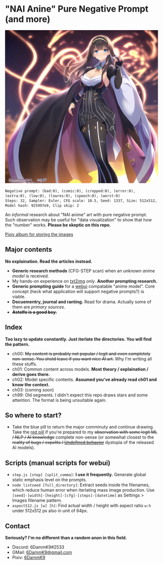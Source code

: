 # "NAI Anine" Pure Negative Prompt (and more) #

![cover.png](cover.png)

```
Negative prompt: (bad:0), (comic:0), (cropped:0), (error:0), (extra:0), (low:0), (lowres:0), (speech:0), (worst:0)
Steps: 32, Sampler: Euler, CFG scale: 10.5, Seed: 1337, Size: 512x512, Model hash: 925997e9, Clip skip: 2
```

An *informal* research about "NAI anime" art with pure negative prompt. Such observation may be useful for "data visualization" to show that how the "number" works. **Please be skeptic on this repo.**

[Pixiv album for storing the images](https://www.pixiv.net/en/tags/PureNegativePrompt/artworks)

## Major contents ##
**No explaination. Read the articles instead.**
- **Generic research methods** (CFG-STEP scan) when an *unknown anime model* is received.
- My hands-on experience on [txt2img](https://en.wikipedia.org/wiki/Text-to-image_model) *only*. **Another prompting research.**
- **Generic prompting guide** for a [webui](https://github.com/AUTOMATIC1111/stable-diffusion-webui) compatable "anime model". Core concept (heck what application will support negative prompts?) is viable.
- **Docuementry, journal and ranting.** Read for drama. Actually some of them are *primary sources*. 
- ~~**Astolfo is a good boy.**~~

## Index ##
**Too lazy to update constantly. Just iterlate the directories. You will find the pattern.**
- ch00: ~~My content is probably not popular / legit and even completely non-sense. You shold leave if you want nice AI art.~~ Why I'm writing all these stuffs.
- ch01: Common content across models. **Most theory / explaination / derive goes there.**
- ch02: Model specific contents. **Assumed you've already read ch01 and know the context.**
- ch03: (coming soon)
- ch99: Old segments. I didn't expect this repo draws stars and some attention. The format is being unsuitable again.

## So where to start? ##
- Take the blue pill to return the major comminuty and continue drawing. Take the [red pill](ch00/red_pill.md) if you're prepared to my ~~observation with some legit ML / NLP / AI knowledge~~ complete non-sense (or somewhat closest to the ~~reality of bugs / expolits / [Undefined behavior](https://en.wikipedia.org/wiki/Undefined_behavior)~~ dystopia of the released AI models).

## Scripts (manual scripts for webui) ##
- `step.js [step] [split_comma]`: **I use it frequently.** Generate global static emphasis level on the prompts.
- `node listseed [full_directory]`: Extract seeds inside the filenames, which reduce human error when iterlating mass image production. Use `[seed]-[width]-[height]-[cfg]-[steps]-[datetime]` as Settings > Images filename pattern.
- `aspect512.js [w] [h]`: Find actual width / height with aspect ratio `w:h` under 512x512 px also in unit of 64px.

## Contact ##
**Seriously? I'm no different than a random anon in this field.**
- Discord: 6DammK9#2533
- GMail: 6DammK9@gmail.com
- Pixiv: [6DammK9](https://www.pixiv.net/en/users/11525730)